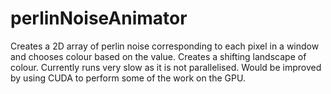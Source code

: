 # perlinNoiseAnimator
Creates a 2D array of perlin noise corresponding to each pixel in a window and chooses colour based on the value. Creates a shifting landscape of colour. Currently runs very slow as it is not parallelised. Would be improved by using CUDA to perform some of the work on the GPU.
